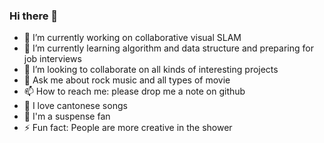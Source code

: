 ### Hi there 👋

- 🔭 I’m currently working on collaborative visual SLAM
- 🌱 I’m currently learning algorithm and data structure and preparing for job interviews
- 👯 I’m looking to collaborate on all kinds of interesting projects
- 💬 Ask me about rock music and all types of movie
- 📫 How to reach me: please drop me a note on github
- 🎵 I love cantonese songs
- 🎥 I'm a suspense fan
- ⚡ Fun fact: People are more creative in the shower
